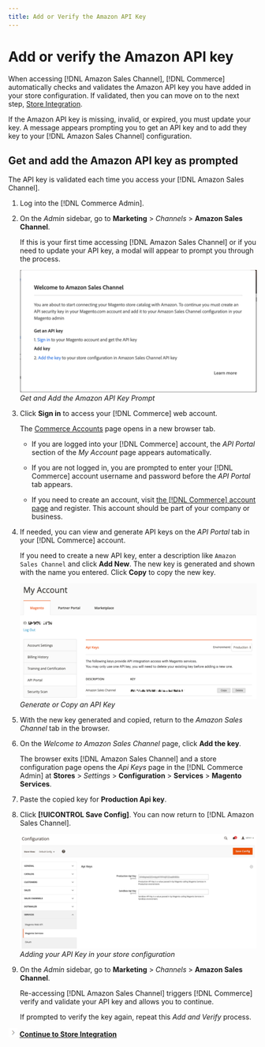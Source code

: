 ```yaml
---
title: Add or Verify the Amazon API Key
---
```


# Add or verify the Amazon API key

When accessing [!DNL Amazon Sales Channel], [!DNL Commerce] automatically checks and validates the Amazon API key you have added in your store configuration. If validated, then you can move on to the next step, [Store Integration](./store-integration.md).

If the Amazon API key is missing, invalid, or expired, you must update your key. A message appears prompting you to get an API key and to add they key to your [!DNL Amazon Sales Channel] configuration.

## Get and add the Amazon API key as prompted

The API key is validated each time you access your [!DNL Amazon Sales Channel].

1. Log into the [!DNL Commerce Admin].

1. On the _Admin_ sidebar, go to **Marketing** > _Channels_ > **Amazon Sales Channel**.

    If this is your first time accessing [!DNL Amazon Sales Channel] or if you need to update your API key, a modal will appear to prompt you through the process.

    ![](assets/amazon-api-verification-prompt.png)
    _Get and Add the Amazon API Key Prompt_

1. Click **Sign in** to access your [!DNL Commerce] web account.

    The [Commerce Accounts][1] page opens in a new browser tab.

   - If you are logged into your [!DNL Commerce] account, the _API Portal_ section of the _My Account_ page appears automatically.

   - If you are not logged in, you are prompted to enter your [!DNL Commerce] account username and password before the _API Portal_ tab appears.

   - If you need to create an account, visit [the [!DNL Commerce] account page][2] and register. This account should be part of your company or business.

1. If needed, you can view and generate API keys on the _API Portal_ tab in your [!DNL Commerce] account.

    If you need to create a new API key, enter a description like `Amazon Sales Channel` and click **Add New**. The new key is generated and shown with the name you entered. Click **Copy** to copy the new key.

    ![](assets/amazon-add-api-key.png)
    _Generate or Copy an API Key_

1. With the new key generated and copied, return to the _Amazon Sales Channel_ tab in the browser.

1. On the _Welcome to Amazon Sales Channel_ page, click **Add the key**.

    The browser exits [!DNL Amazon Sales Channel] and a store configuration page opens the _Api Keys_ page in the [!DNL Commerce Admin] at **Stores** > _Settings_ > **Configuration** > **Services** > **Magento Services**.

1. Paste the copied key for **Production Api key**.

1. Click **[!UICONTROL Save Config]**. You can now return to [!DNL Amazon Sales Channel].

    ![](assets/config-magento-services-api-screen.png)
    _Adding your API Key in your store configuration_

1. On the _Admin_ sidebar, go to **Marketing** > _Channels_ > **Amazon Sales Channel**.

   Re-accessing [!DNL Amazon Sales Channel] triggers [!DNL Commerce] verify and validate your API key and allows you to continue.

   If prompted to verify the key again, repeat this _Add and Verify_ process.

![Next icon](assets/btn-next.png) [**Continue to Store Integration**](./store-integration.md)

[1]: https://account.magento.com/apiportal/index/index/
[2]: https://account.magento.com/customer/account/login?_ga=2.148719543.106278199.1554930092-1646992284.1551820871
